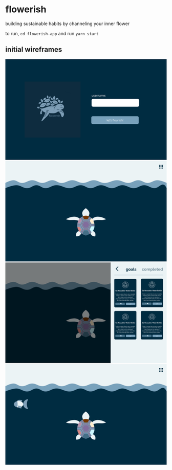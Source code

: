 # flowerish
building sustainable habits by channeling your inner flower

to run, `cd flowerish-app` and run `yarn start`

## initial wireframes

![](document/landing.png)
![](document/home.png)
![](document/tasks.png)
![](document/fishy.png)
